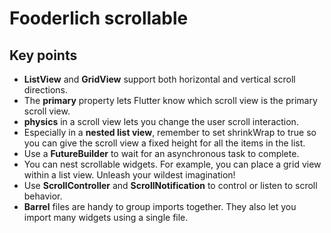 # Fooderlich scrollable

## Key points
 - **ListView** and **GridView** support both horizontal and vertical scroll directions.
 - The **primary** property lets Flutter know which scroll view is the primary scroll view.
 - **physics** in a scroll view lets you change the user scroll interaction.
 - Especially in a **nested list view**, remember to set shrinkWrap to true so you can give the scroll view a fixed height for all the items in the list.
 - Use a **FutureBuilder** to wait for an asynchronous task to complete.
 - You can nest scrollable widgets. For example, you can place a grid view within a list view. Unleash your wildest imagination!
 - Use **ScrollController** and **ScrollNotification** to control or listen to scroll behavior.
 - **Barrel** files are handy to group imports together. They also let you import many widgets using a single file.